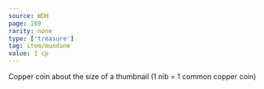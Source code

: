 ```yaml
---
source: WDH
page: 169
rarity: none
type: ['treasure']
tag: item/mundane
value: 1 cp
---
```


Copper coin about the size of a thumbnail (1 nib = 1 common copper coin)

